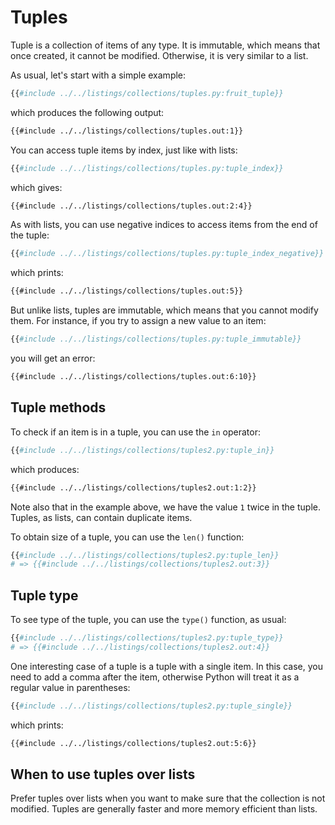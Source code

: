 # Tuples

Tuple is a collection of items of any type. It is immutable, which means that once created, it cannot be modified. Otherwise, it is very similar to a list.

As usual, let's start with a simple example:

```python
{{#include ../../listings/collections/tuples.py:fruit_tuple}}
```

which produces the following output:

```txt
{{#include ../../listings/collections/tuples.out:1}}
```

You can access tuple items by index, just like with lists:

```python
{{#include ../../listings/collections/tuples.py:tuple_index}}
```

which gives:

```txt
{{#include ../../listings/collections/tuples.out:2:4}}
```

As with lists, you can use negative indices to access items from the end of the tuple:

```python
{{#include ../../listings/collections/tuples.py:tuple_index_negative}}
```

which prints:

```txt
{{#include ../../listings/collections/tuples.out:5}}
```

But unlike lists, tuples are immutable, which means that you cannot modify them. For instance, if you try to assign a new value to an item:

```python
{{#include ../../listings/collections/tuples.py:tuple_immutable}}
```

you will get an error:

```txt
{{#include ../../listings/collections/tuples.out:6:10}}
```

## Tuple methods

To check if an item is in a tuple, you can use the `in` operator:

```python
{{#include ../../listings/collections/tuples2.py:tuple_in}}
```

which produces:

```txt
{{#include ../../listings/collections/tuples2.out:1:2}}
```

Note also that in the example above, we have the value `1` twice in the tuple. Tuples, as lists, can contain duplicate items.

To obtain size of a tuple, you can use the `len()` function:

```python
{{#include ../../listings/collections/tuples2.py:tuple_len}}
# => {{#include ../../listings/collections/tuples2.out:3}}
```

## Tuple type

To see type of the tuple, you can use the `type()` function, as usual:

```python
{{#include ../../listings/collections/tuples2.py:tuple_type}}
# => {{#include ../../listings/collections/tuples2.out:4}}
```

One interesting case of a tuple is a tuple with a single item. In this case, you need to add a comma after the item, otherwise Python will treat it as a regular value in parentheses:

```python
{{#include ../../listings/collections/tuples2.py:tuple_single}}
```

which prints:

```txt
{{#include ../../listings/collections/tuples2.out:5:6}}
```

## When to use tuples over lists

Prefer tuples over lists when you want to make sure that the collection is not modified. Tuples are generally faster and more memory efficient than lists.
